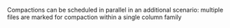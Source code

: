 Compactions can be scheduled in parallel in an additional scenario: multiple files are marked for compaction within a single column family
